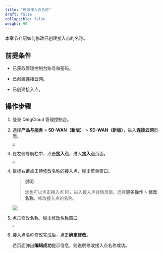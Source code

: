 ```yaml
---
title: "修改接入点名称"
draft: false
collapsible: false
weight: 90
---
```


本章节介绍如何修改已创建接入点的名称。

## 前提条件

- 已获取管理控制台账号和密码。

- 已创建连接云网。

- 已创建接入点。

## 操作步骤

1. 登录 QingCloud 管理控制台。

2. 选择**产品与服务** > **SD-WAN（新版）** > **SD-WAN（新版）**，进入**连接云网**页面。

   <img src="../../../_images/qs_cloud_network.png" style="zoom:50%;" />

3. 在左侧导航栏中，点击**接入点**，进入**接入点**页面。

   <img src="../../../_images/qs_light_access.png" style="zoom:50%;" />

4. 鼠标右键点击待修改名称的接入点，弹出菜单窗口。

   > **说明**
   >
   > 您也可以点击接入点 ID，进入接入点详情页面，选择**更多操作** > **修改名称**，修改接入点的名称。

   ![](../../../_images/um_modify_point_name.png)

5. 点击修改名称，弹出修改名称窗口。

   <img src="../../../_images/um_modify_name.png" style="zoom:40%;" />

6. 接入点名称修改完成后，点击**确定修改**。

   若页面弹出**编辑成功**提示信息，则说明修改接入点名称成功。

